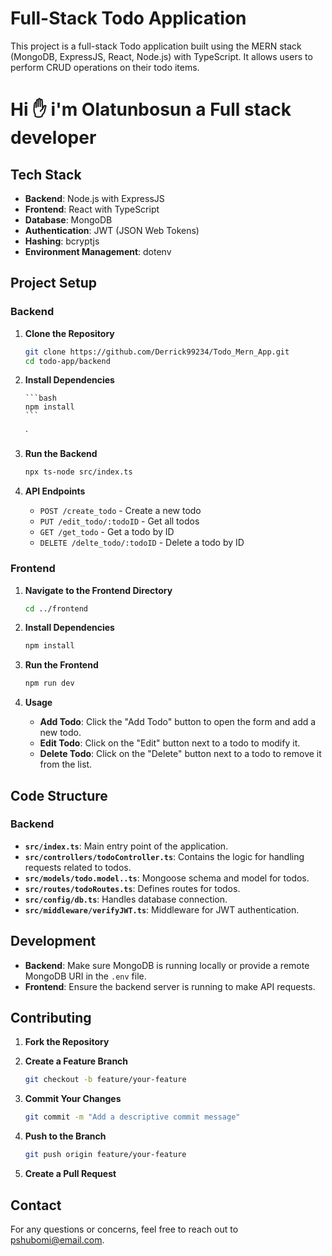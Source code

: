# Full-Stack Todo Application

This project is a full-stack Todo application built using the MERN stack (MongoDB, ExpressJS, React, Node.js) with TypeScript. It allows users to perform CRUD operations on their todo items.

# Hi ✋ i'm Olatunbosun a Full stack developer

## Tech Stack

- **Backend**: Node.js with ExpressJS
- **Frontend**: React with TypeScript
- **Database**: MongoDB
- **Authentication**: JWT (JSON Web Tokens)
- **Hashing**: bcryptjs
- **Environment Management**: dotenv

## Project Setup

### Backend

1.  **Clone the Repository**

    ```bash
    git clone https://github.com/Derrick99234/Todo_Mern_App.git
    cd todo-app/backend
    ```

2.  **Install Dependencies**

        ```bash
        npm install
        ```

    `

3.  **Run the Backend**

    ```bash
    npx ts-node src/index.ts
    ```

4.  **API Endpoints**

    - `POST /create_todo` - Create a new todo
    - `PUT /edit_todo/:todoID` - Get all todos
    - `GET /get_todo` - Get a todo by ID
    - `DELETE /delte_todo/:todoID` - Delete a todo by ID

### Frontend

1. **Navigate to the Frontend Directory**

   ```bash
   cd ../frontend
   ```

2. **Install Dependencies**

   ```bash
   npm install
   ```

3. **Run the Frontend**

   ```bash
   npm run dev
   ```

4. **Usage**

   - **Add Todo**: Click the "Add Todo" button to open the form and add a new todo.
   - **Edit Todo**: Click on the "Edit" button next to a todo to modify it.
   - **Delete Todo**: Click on the "Delete" button next to a todo to remove it from the list.

## Code Structure

### Backend

- **`src/index.ts`**: Main entry point of the application.
- **`src/controllers/todoController.ts`**: Contains the logic for handling requests related to todos.
- **`src/models/todo.model..ts`**: Mongoose schema and model for todos.
- **`src/routes/todoRoutes.ts`**: Defines routes for todos.
- **`src/config/db.ts`**: Handles database connection.
- **`src/middleware/verifyJWT.ts`**: Middleware for JWT authentication.

## Development

- **Backend**: Make sure MongoDB is running locally or provide a remote MongoDB URI in the `.env` file.
- **Frontend**: Ensure the backend server is running to make API requests.

## Contributing

1. **Fork the Repository**
2. **Create a Feature Branch**

   ```bash
   git checkout -b feature/your-feature
   ```

3. **Commit Your Changes**

   ```bash
   git commit -m "Add a descriptive commit message"
   ```

4. **Push to the Branch**

   ```bash
   git push origin feature/your-feature
   ```

5. **Create a Pull Request**

## Contact

For any questions or concerns, feel free to reach out to [pshubomi@email.com](mailto:pshubomi@gmail.com).
